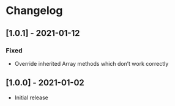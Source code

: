 # Changelog

## [1.0.1] - 2021-01-12

### Fixed

- Override inherited Array methods which don’t work correctly

## [1.0.0] - 2021-01-02

- Initial release
